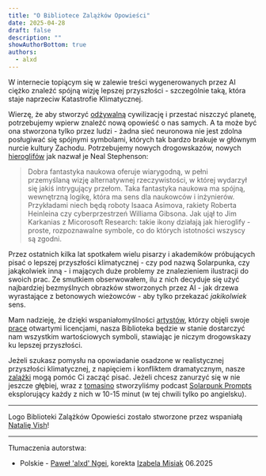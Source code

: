 ```yaml
---
title: "O Bibliotece Zalążków Opowieści"
date: 2025-04-28
draft: false
description: ""
showAuthorBottom: true
authors:
  - alxd
---
```


W internecie topiącym się w zalewie treści wygenerowanych przez AI ciężko znaleźć spójną wizję lepszej przyszłości - szczególnie taką, która staje naprzeciw Katastrofie Klimatycznej.

Wierzę, że aby stworzyć [odżywalną](https://solarpunk.pl/manifesty/odzywalnosc-sustainability/) cywilizację i przestać niszczyć planetę, potrzebujemy wpierw znaleźć nową opowieść o nas samych. A ta może być ona stworzona tylko przez ludzi - żadna sieć neuronowa nie jest zdolna posługiwać się spójnymi symbolami, których tak bardzo brakuje w głównym nurcie kultury Zachodu. Potrzebujemy nowych drogowskazów, nowych [hieroglifów](https://web.archive.org/web/20120410060017/http://www.worldpolicy.org/journal/fall2011/innovation-starvation) jak nazwał je Neal Stephenson:

> Dobra fantastyka naukowa oferuje wiarygodną, w pełni przemyślaną wizję alternatywnej rzeczywistości, w której wydarzył się jakiś intrygujący przełom. Taka fantastyka naukowa ma spójną, wewnętrzną logikę, która ma sens dla naukowców i inżynierów. Przykładami niech będą roboty Isaaca Asimova, rakiety Roberta Heinleina czy cyberprzestrzeń Williama Gibsona. Jak ujął to Jim Karkanias z Micorosoft Research: takie ikony działają jak hieroglify - proste, rozpoznawalne symbole, co do których istotności wszyscy są zgodni.

Przez ostatnich kilka lat spotkałem wielu pisarzy i akademików próbujących pisać o lepszej przyszłości klimatycznej - czy pod nazwą Solarpunka, czy jakąkolwiek inną - i mających duże problemy ze znalezieniem ilustracji do swoich prac. Ze smutkiem obserwowałem, ilu z nich decyduje się użyć najbardziej bezmyślnych obrazków stworzonych przez AI - jak drzewa wyrastające z betonowych wieżowców - aby tylko przekazać _jakikolwiek_ sens.

Mam nadzieję, że dzięki wspaniałomyślności [artystów](/pl/authors/), którzy objęli swoje [prace](/pl/art) otwartymi licencjami, nasza Biblioteka będzie w stanie dostarczyć nam wszystkim wartościowych symboli, stawiając je niczym drogowskazy ku lepszej przyszłości.

Jeżeli szukasz pomysłu na opowiadanie osadzone w realistycznej  przyszłości klimatycznej, z napięciem i konfliktem dramatycznym, nasze [zalążki](/pl/seeds) mogą pomóc Ci zacząć pisać. Jeżeli chcesz zanurzyć się w nie jeszcze głębiej, wraz z [tomasino](https://tomasino.org/) stworzyliśmy podcast [Solarpunk Prompts](https://podcast.tomasino.org/@SolarpunkPrompts) eksplorujący każdy z nich w 10-15 minut (w tej chwili tylko po angielsku).

---

Logo Biblioteki Zalążków Opowieści zostało stworzone przez wspaniałą [Natalię Vish](https://mas.to/@karafuto)!

---

Tłumaczenia autorstwa:

- Polskie - [Paweł 'alxd' Ngei](/pl/authors/alxd), korekta [Izabela Misiak](https://mastodon.social/@izabelamisiak) 06.2025